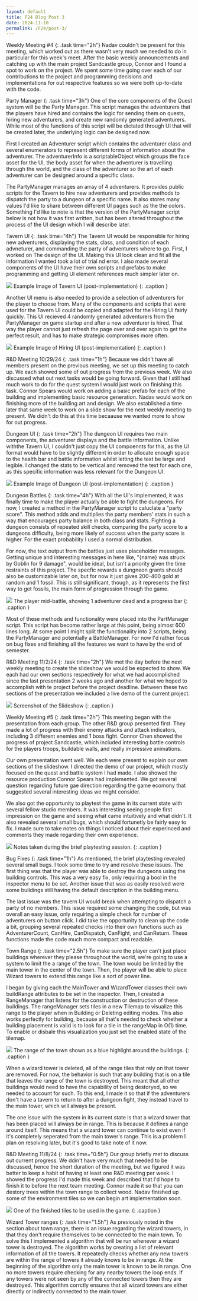 ```yaml
---
layout: default
title: F24 Blog Post 3
date: 2024-11-10
permalink: /F24/post-3/
---
```


Weekly Meeting #4
{: .task time="2h"}
Nadav couldn't be present for this meeting, which worked out as there wasn't very much we needed to do in
particular for this week's meet. After the basic weekly announcements and catching up with the main project
Sandcastle group, Connor and I found a spot to work on the project. We spent some time going over each of our
contributions to the project and programming decisions and implementations for out respective features so we
were both up-to-date with the code.



Party Manager
{: .task time="3h"}
One of the core components of the Quest system will be the Party Manager. This script manages the adventurers
that the players have hired and contains the logic for sending them on quests, hiring new adventurers, and
create new randomly generated adventurers. While most of the functions of this script will be dictated through
UI that will be created later, the underlying logic can be designed now.

First I created an Adventurer script which contains the adventurer class and several enumerators to represent
different forms of information about the adventurer. The adventurerInfo is a scriptableObject which groups the
face asset for the UI, the body asset for when the adventurer is travelling through the world, and the class of
the adventurer so the art of each adventurer can be designed around a specific class.

<div class="code" href="{{site.baseurl}}/assets/F24/post-3/Scripts/Adventurer.cs"></div>

The PartyManager manages an array of 4 adventurers. It provides public scripts for the Tavern to hire new
adventurers and provides methods to dispatch the party to a dungeon of a specific name. It also stores many
values I'd like to share between different UI pages such as the the colors. Something I'd like to note is that
the version of the PartyManager script below is not how it was first written, but has been altered throughout
the process of the UI design which I will describe later.

<div class="code" href="{{site.baseurl}}/assets/F24/post-3/Scripts/PartyManager.cs"></div>



Tavern UI
{: .task time="4h"}
The Tavern UI would be responsible for hiring new adventurers, displaying the stats, class, and condition of
each advneturer, and commanding the party of adventurers where to go. First, I worked on The design of the UI.
Making this UI look clean and fit all the information I wanted took a lot of trial nd error. I also made several
components of the UI have their own scripts and prefabs to make programming and getting UI element references
much simpler later on.

<img src="{{site.baseurl}}/assets/F24/post-3/Images/TavernUI.png" />
Example Image of Tavern UI (post-implementation)
{: .caption }

Another UI menu is also needed to provide a selection of adventurers for the player to choose from. Many of the
components and scripts that were used for the Tavern UI could be copied and adapted for the Hiring UI fairly
quickly. This UI recieved 4 randomly generated adventurers from the PartyManager on game startup and after a new
adventurer is hired. That way the player cannot just refresh the page over and over again to get the perfect
result, and has to make strategic compromises more often.

<img src="{{site.baseurl}}/assets/F24/post-3/Images/HiringUI.png" />
Example Image of Hiring UI (post-implementation)
{: .caption }



R&D Meeting 10/29/24
{: .task time="1h"}
Because we didn't have all members present on the previous meeting, we set up this meeting to catch up. We each
showed some of out progress from the previous week. We also discussed what out next tasks would be going
forward. Given that I still had much work to do for the quest system I would just work on finishing this task.
Connor Spears would work on adding a basic prefab for each of the building and implementing basic resource
generation. Nadav would work on finishing more of the building art and design. We also established a time later
that same week to work on a slide show for the next weekly meeting to present. We didn't do this at this time
becaause we wanted more to show for out progress.



Dungeon UI
{: .task time="2h"}
The dungeon UI requires two main components, the adventurer displays and the battle information. Unlike withthe
Tavern UI, I couldn't just copy the UI compoennts for this, as the UI format would have to be slightly different
in order to allocate enough space to the health bar and battle information whilst letting the text be large and
legible. I changed the stats to be vertical and removed the text for each one, as this specific information was
less relevant for the Dungeon UI.

<img src="{{site.baseurl}}/assets/F24/post-3/Images/DungeonUI.png" />
Example Image of Dungeon UI (post-implementation)
{: .caption }



Dungeon Battles
{: .task time="4h"}
With all the UI's implemented, it was finally time to make the player actually be able to fight the dungeons.
For now, I created a method in the PartyManager script to caluclate a "party score". This method adds and
multiplies the party members' stats in such a way that encourages party balance in both class and stats.
Fighting a dungeon consists of repeated skill checks, comparing the party score to a dungeons difficulty, being
more likely of success when the party score is higher. For the exact probability I used a normal distribution.

<div class="code" href="{{site.baseurl}}/assets/F24/post-3/Scripts/PartyCheck.cs"></div>

For now, the text output from the battles just uses placeholder messages. Getting unique and interesting
messages in here like, "{name} was struck by Goblin for 9 damage", would be ideal, but isn't a priority given
the time restraints of this project. The specfic rewards a dungneon grants should also be customizable later on,
but for now it just gives 200-400 gold at random and 1 fossil. This is still significant, though, as it
represents the first way to get fossils, the main form of progression through the game.

<img src="{{site.baseurl}}/assets/F24/post-3/Images/BattleImage.png" />
The player mid-battle, showing 1 adventurer dead and a progress bar
{: .caption }

Most of these methods and functionality were placed into the PartManager script. This script has become rather
large at this point, being almost 600 lines long. At some point I might split the functionality into 2 scripts,
being the PartyManager and potentially a BattleManager. For now I'd rather focus on bug fixes and finishing all
the features we want to have by the end of semester.

<div class="code" href="{{site.baseurl}}/assets/F24/post-3/Scripts/PartyManager(1).cs"></div>



R&D Meeting 11/2/24
{: .task time="2h"}
We met the day before the next weekly meeting to create the slideshow we would be expected to show. We each had
our own sections respectively for what we had accomplished since the last presentation 2 weeks ago and another
for what we hoped to accomplish with te project before the project deadline. Between these two sections of the
presentation we included a live demo of the current project.

<img src="{{site.baseurl}}/assets/F24/post-3/Images/Slideshow.png" />
Screenshot of the Slideshow
{: .caption }



Weekly Meeting #5
{: .task time="2h"}
This meeting began with the presentation from each group. The other R&D group presented first. They made a lot
of progress with their enemy attacks and attack indicators, including 3 different enemies and 1 boss fight.
Connor Chen showed the progress of project Sandcastle, which included interesting battle controls for the
players troops, buildable walls, and really impressive animations.

Our own presentation went well. We each were present to explain our own sections of the slideshow. I directed
the demo of our project, which mostly focused on the quest and battle system I had made. I also showed the
resource production Connor Spears had implemented. We got several question regarding future gae direction
regarding the game ecomony that suggested several interesting ideas we might consider.

We also got the opportunity to playtest the game in its current state with several fellow studio members. It was
interesting seeing people first impression on the game and seeing what came intuitively and what didn't. It also
revealed several small bugs, which should fortunetly be fairly easy to fix. I made sure to take notes on things
I noticed about their experinced and comments they made regarding their own experience.

<img src="{{site.baseurl}}/assets/F24/post-3/Images/PlayTestNotes.png" />
Notes taken during the brief playtesting session.
{: .caption }



Bug Fixes
{: .task time="1h"}
As mentioned, the brief playtesting revealed several small bugs. I took some time to try and resolve these
issues. The first thing was that the player was able to destroy the dungeons using the building controls. This
was a very easy fix, only requiring a bool in the inspector menu to be set. Another issue that was as easily
resolved were some buildings still having the default description in the building menu.

The last issue was the tavern UI would break when attempting to dispatch a party of no members. This issue
required some changing the code, but was overall an easy issue, only requiring a simple check for number of
adventurers on button click. I did take the opportunity to clean up the code a bit, grouping several repeated
checks into their own functions such as AdventurerCount, CanHire, CanDispatch, CanFight, and CanReturn. These
functions made the code much more compact and readable.

<div class="code" href="{{site.baseurl}}/assets/F24/post-3/Scripts/PartyManager(2).cs"></div>



Town Range
{: .task time="2.5h"}
To make sure the player can't just place buildings wherever they please throughout the world, we're going to use
a system to limit the a range of the town. The town would be limited by the main tower in the center of the
town. Then, the player will be able to place Wizard towers to extend this range like a sort of power line.

I began by giving each the MainTower and WizardTower classes their own buildRange attributes to be set in the
inspector. Then, I created a RangeManager that listens for the construction or destruction of these buildings.
The rangeManager sets tiles in a new Tilemap to visualize this range to the player when in Building or Deleting
editing modes. This also works perfectly for building, because all that's needed to check whether a building
placement is valid is to look for a tile in the rangeMap in O(1) time. To enable or disbale this visualization
you just set the enabled state of the tilemap.

<div class="code" href="{{site.baseurl}}/assets/F24/post-3/Scripts/RangeManager.cs"></div>
<img src="{{site.baseurl}}/assets/F24/post-3/Images/TownRange.png" />
The range of the town shown as a blue highlight around the buildings.
{: .caption }

When a wizard tower is deleted, all of the range tiles that rely on that tower are removed. For now, the
behavior is such that any building that is on a tile that leaves the range of the town is destroyed. This meant
that all other buildings would need to have the capability of being destoryed, so we needed to account for such.
To this end, I made it so that if the adventurers don't have a tavern to return to after a dungeon fight, they
instead travel to the main tower, which will always be present.

The one issue with the system in its current state is that a wizard tower that has been placed will always be in
range. This is because it defines a range around itself. This means that a wizard tower can continue to exist
even if it's completely seperated from the main tower's range. This is a problem I plan on resolving later, but
it's good to take note of it now.



R&D Meeting 11/8/24
{: .task time="0.5h"}
Our group briefly met to discuss out current progress. We ddin't have very much that needed to be discussed,
hence the short duration of the meeting, but we figured it was better to keep a habit of having at least one R&D
meeting per week. I showed the progress I'd made this week and described that I'd hope to finish it to before
the next team meeting. Connor made it so that you can destory trees within the town range to collect wood. Nadav
finished up some of the environment tiles so we can begin art implementation soon.

<img src="{{site.baseurl}}/assets/F24/post-3/Images/TileArt.png" />
One of the finished tiles to be used in the game.
{: .caption }



Wizard Tower ranges
{: .task time="1.5h"}
As previously noted in the section about town range, there is an issue regarding the wizard towers, in that they
don't require themselves to be connected to the main town. To solve this I implemented a algorithm that will be
run whenever a wizard tower is destroyed. The algorithm works by creating a list of relevant information of all
the towers. It repeatedly checks whether any new towers are within the range of towers it already knows to be in
range. At the beginning of the algorithm only the main tower is known to be in range. One no more towers require
checking for any nearby towers the loop ends. If any towers were not seen by any of the connected towers then
they are destroyed. This algorithm corrctly ensures that all wizard towers are either directly or indirectly
connected to the main tower.

<div class="code" href="{{site.baseurl}}/assets/F24/post-3/Scripts/WizardTowerAlgorithm.cs"></div>